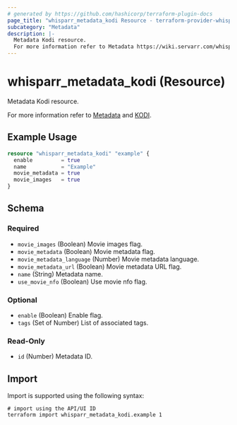 ```yaml
---
# generated by https://github.com/hashicorp/terraform-plugin-docs
page_title: "whisparr_metadata_kodi Resource - terraform-provider-whisparr"
subcategory: "Metadata"
description: |-
  Metadata Kodi resource.
  For more information refer to Metadata https://wiki.servarr.com/whisparr/settings#metadata and KODI https://wiki.servarr.com/whisparr/supported#xbmcmetadata.
---
```


# whisparr_metadata_kodi (Resource)

<!-- subcategory:Metadata -->Metadata Kodi resource.
For more information refer to [Metadata](https://wiki.servarr.com/whisparr/settings#metadata) and [KODI](https://wiki.servarr.com/whisparr/supported#xbmcmetadata).

## Example Usage

```terraform
resource "whisparr_metadata_kodi" "example" {
  enable         = true
  name           = "Example"
  movie_metadata = true
  movie_images   = true
}
```

<!-- schema generated by tfplugindocs -->
## Schema

### Required

- `movie_images` (Boolean) Movie images flag.
- `movie_metadata` (Boolean) Movie metadata flag.
- `movie_metadata_language` (Number) Movie metadata language.
- `movie_metadata_url` (Boolean) Movie metadata URL flag.
- `name` (String) Metadata name.
- `use_movie_nfo` (Boolean) Use movie nfo flag.

### Optional

- `enable` (Boolean) Enable flag.
- `tags` (Set of Number) List of associated tags.

### Read-Only

- `id` (Number) Metadata ID.

## Import

Import is supported using the following syntax:

```shell
# import using the API/UI ID
terraform import whisparr_metadata_kodi.example 1
```
